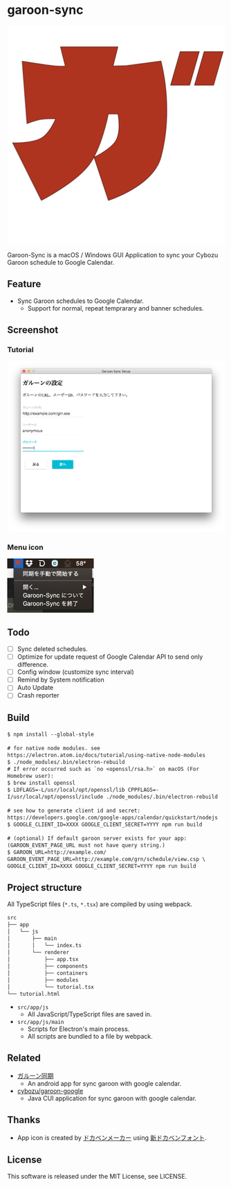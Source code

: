 garoon-sync
====
![App Icon](img/icon.png)

Garoon-Sync is a macOS / Windows GUI Application to sync your Cybozu Garoon schedule to Google Calendar.

## Feature
- Sync Garoon schedules to Google Calendar.
  - Support for normal, repeat temprarary and banner schedules.

## Screenshot
### Tutorial
![Tutorial window](img/tutorial.png)

### Menu icon
![Menu icon](img/menu.jpg)

## Todo
- [ ] Sync deleted schedules.
- [ ] Optimize for update request of Google Calendar API to send only difference.
- [ ] Config window (customize sync interval)
- [ ] Remind by System notification
- [ ] Auto Update
- [ ] Crash reporter

## Build
```console
$ npm install --global-style

# for native node modules. see https://electron.atom.io/docs/tutorial/using-native-node-modules
$ ./node_modules/.bin/electron-rebuild
# If error occurred such as `no <openssl/rsa.h>` on macOS (For Homebrew user):
$ brew install openssl
$ LDFLAGS=-L/usr/local/opt/openssl/lib CPPFLAGS=-I/usr/local/opt/openssl/include ./node_modules/.bin/electron-rebuild

# see how to generate client id and secret: https://developers.google.com/google-apps/calendar/quickstart/nodejs
$ GOOGLE_CLIENT_ID=XXXX GOOGLE_CLIENT_SECRET=YYYY npm run build

# (optional) If default garoon server exists for your app: (GAROON_EVENT_PAGE_URL must not have query string.)
$ GAROON_URL=http://example.com/ GAROON_EVENT_PAGE_URL=http://example.com/grn/schedule/view.csp \
GOOGLE_CLIENT_ID=XXXX GOOGLE_CLIENT_SECRET=YYYY npm run build
```

## Project structure
All TypeScript files (`*.ts`, `*.tsx`) are compiled by using webpack.

```
src
├── app
│   └── js
│       ├── main
│       │   └── index.ts
│       └── renderer
│           ├── app.tsx
│           ├── components
│           ├── containers
│           ├── modules
│           └── tutorial.tsx
└── tutorial.html
```

- `src/app/js`
  - All JavaScript/TypeScript files are saved in.
- `src/app/js/main`
  - Scripts for Electron's main process.
  - All scripts are bundled to a file by webpack.

## Related
- [ガルーン同期](https://play.google.com/store/apps/details?id=com.forrep.calendar.sync&hl=ja)
  - An android app for sync garoon with google calendar.
- [cybozu/garoon-google](https://github.com/cybozu/garoon-google)
  - Java CUI application for sync garoon with google calendar.

## Thanks
- App icon is created by [ドカベンメーカー](http://arkw.net/data/dokaben/) using [新ドカベンフォント](http://newdokabenfont.blog.jp/).

## License
This software is released under the MIT License, see LICENSE.
